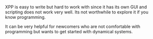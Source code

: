 XPP is easy to write but hard to work with since
it has its own GUI and scripting does not work very well.
Its not worthwhile to explore it if you know programming.

It can be very helpful for newcomers who are not comfortable with
programming but wants to get started with dynamical systems.
